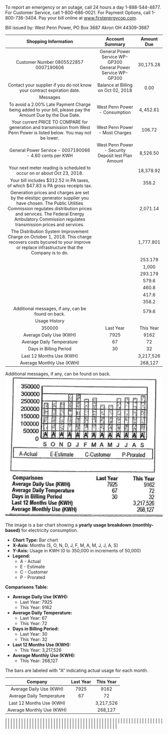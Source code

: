 To report an emergency or an outage, call 24 hours a day 1-888-544-4877. For Customer Service, call 1-800-686-0021. For Payment Options, call 1-800-736-3404. Pay your bill online at www.firstenergycop.com.

Bill issued by: West Penn Power, PO Box 3687 Akron OH 44309-3687

| Shopping Information | Account Summary | Amount Due |
| :--: | :--: | :--: |
| Customer Number 0805522857 0007190606 | General Power Service WP-GP300 <br> General Power Service WP-GP300 | 30,175.28 |
| Contact your supplier if you do not know your contract expiration date. | Balance at Billing on Oct 02, 2018 | 0.00 |
| Messages |  |  |
| To avoid a 2.00\% Late Payment Charge being added to your bill, please pay the Amount Due by the Due Date. | West Penn Power - Consumption | $4,452.61$ |
| Your current PRICE TO COMPARE for generation and transmission from West Penn Power is listed below. You may not be lower. | West Penn Power - Most Charges | 106.72 |
| General Power Service - 0007190066 - 4.60 cents per KWH | West Penn Power - Security Deposit lest Plan Amount | 8,526.50 |
| Your next meter reading is scheduled to occur on or about Oct 23, 2018. |  | 18,378.92 |
| Your bill includes $\$ 312.52$ in PA taxes, of which $\$ 47.83$ is PA gross receipts tax. |  | 358.2 |
| Generation prices and charges are set by the elestipc generator supplier you have chosen. The Public Utilities Commission regulates distribution prices and services. The Federal Energy Ambulatory Commission regulates transmission prices and services. |  | 2,071.14 |
| The Distribution System Improvement Charge on October 1, 2018. This charge recovers costs bycured to your improve or replace infrastructure that the Company is to do. |  | 1,777.801 |
|  |  | 253.179 |
|  |  | 1,000 |
|  |  | 293.179 |
|  |  | 579.6 |
|  |  | 460.8 |
|  |  | 417.6 |
|  |  | 358.2 |
| Additional messages, if any, can be found on back. |  | 579.6 |
| Usage History |  |  |
| 350000 | Last Year | This Year |
| Average Daily Use (KWH) | 7925 | 9162 |
| Average Daily Temperature | 67 | 72 |
| Days in Billing Period | 30 | 32 |
| Last 12 Months Use (KWH) |  | 3,217,526 |
| Average Monthly Use (KWH) |  | 268,127 |

Additional messages, if any, can be found on back.
![](images/img-0.jpeg)

The image is a bar chart showing a **yearly usage breakdown (monthly-based)** for electricity consumption. 

- **Chart Type:** Bar chart
- **X-Axis:** Months (S, O, N, D, J, F, M, A, M, J, J, A, S)
- **Y-Axis:** Usage in KWH (0 to 350,000 in increments of 50,000)
- **Legend:** 
  - A - Actual
  - E - Estimate
  - C - Customer
  - P - Prorated

**Comparisons Table:**
- **Average Daily Use (KWH):** 
  - Last Year: 7925
  - This Year: 9162
- **Average Daily Temperature:** 
  - Last Year: 67
  - This Year: 72
- **Days in Billing Period:** 
  - Last Year: 30
  - This Year: 32
- **Last 12 Months Use (KWH):** 
  - This Year: 3,217,526
- **Average Monthly Use (KWH):** 
  - This Year: 268,127

The bars are labeled with "A" indicating actual usage for each month.

| Company | Last Year | This Year |
| :--: | :--: | :--: |
| Average Daily Use (KWH) | 7925 | 9162 |
| Average Daily Temperature | 67 | 72 |
| Last 12 Months Use (KWH) |  | 3,217,526 |
| Average Monthly Use (KWH) |  | 268,127 |


|  |  |  |  |  |  |  |  |  |  |  |  |  |  |  |  |  |  |  |  |  |  |  |  |  |  |  |  |  |  |  |  |  |  |  |  |  |  |  |  |  |  |  |  |  |  |  |  |  |  |  |  |  |  |  |  |  |  |  |  |  |  |  |  |  |  |  |  |  |  |  |  |  |  |  |  |  |  |  |  |  |  |  |  |  |  |  |  |  |  |  |  |  |  |  |  |  |  |  |  |

